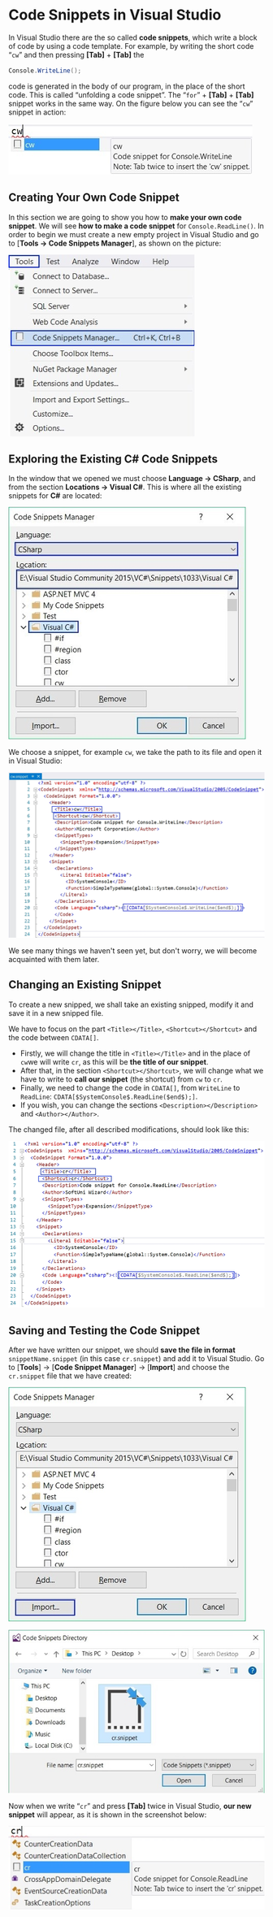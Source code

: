 # Code Snippets in Visual Studio

In Visual Studio there are the so called **code snippets**, which write a block of code by using a code template. For example, by writing the short code “`cw`” and then pressing **\[Tab\]** + **\[Tab\]** the

```csharp
Console.WriteLine();
```

code is generated in the body of our program, in the place of the short code. This is called “unfolding a code snippet”. The “`for`” + **\[Tab\]** + **\[Tab\]** snippet works in the same way. On the figure below you can see the “`cw`” snippet in action:

![](/assets/chapter-11-images/01.Code-snippet-01.jpg)

## Creating Your Own Code Snippet

In this section we are going to show you how to **make your own code snippet**. We will see **how to make a code snippet** for `Console.ReadLine()`. In order to begin we must create a new empty project in Visual Studio and go to \[**Tools -&gt; Code Snippets Manager**\], as shown on the picture:

![](/assets/chapter-11-images/01.Code-snippet-02.jpg)

## Exploring the Existing C# Code Snippets

In the window that we opened we must choose **Language -&gt; CSharp**, and from the section **Locations -&gt; Visual C\#**. This is where all the existing snippets for **C\#** are located:

![](/assets/chapter-11-images/01.Code-snippet-03.jpg)

We choose a snippet, for example `cw`, we take the path to its file and open it in Visual Studio:

![](/assets/chapter-11-images/01.Code-snippet-04.jpg)

We see many things we haven't seen yet, but don't worry, we will become acquainted with them later.

## Changing an Existing Snippet

To create a new snipped, we shall take an existing snipped, modify it and save it in a new snipped file.

We have to focus on the part `<Title></Title>`, `<Shortcut></Shortcut>` and the code between `CDATA[]`.
  - Firstly, we will change the title in `<Title></Title>` and in the place of `cw`we will write `cr`, as this will be **the title of our snippet**.
  - After that, in the section `<Shortcut></Shortcut>`, we will change what we have to write to **call our snippet** \(the shortcut\) from `cw` to `cr`.
  - Finally, we need to change the code in `CDATA[]`, from `WriteLine` to `ReadLine`: `CDATA[$SystemConsole$.ReadLine($end$);]`.
  - If you wish, you can change the sections `<Description></Description>` and `<Author></Author>`.

The changed file, after all described modifications, should look like this:

![](/assets/chapter-11-images/01.Code-snippet-05.jpg)

## Saving and Testing the Code Snippet

After we have written our snippet, we should **save the file in format** `snippetName.snippet` \(in this case `cr.snippet`\) and add it to Visual Studio. Go to \[**Tools**\] -&gt; \[**Code Snippet Manager**\] -&gt; \[**Import**\] and choose the `cr.snippet` file that we have created:

![](/assets/chapter-11-images/01.Code-snippet-06.jpg)

![](/assets/chapter-11-images/01.Code-snippet-08.jpg)

Now when we write “`cr`” and press **[Tab]** twice in Visual Studio, **our new snippet** will appear, as it is shown in the screenshot below:

![](/assets/chapter-11-images/01.Code-snippet-07.jpg)
